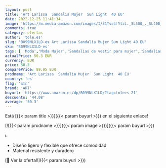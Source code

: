 ```yaml
---
layout: post
title: 'Art Larissa  Sandalia Mujer  Sun Light  40 EU'
date: 2022-12-25 11:41:34
image: 'https://m.media-amazon.com/images/I/31Tvs4fYtzL._SL500_._SL400_.jpg'
comments: true
category: ofertas
author: 'tole.es'
slug: 'B099NLX1LD-es Art Larissa Sandalia Mujer Sun Light 40 EU'
sku: 'B099NLX1LD-es'
tags: [ 'Moda','Moda Mujer','Sandalias de vestir para mujer','Sandalias y palas de mujer','Zapatos para mujer','art','sandalia','🇪🇸', ]
actualPrice: 50.3 EUR
currency: EUR
price: 50.3
comparePrice: 89.95 EUR
prodname: 'Art Larissa  Sandalia Mujer  Sun Light  40 EU'
country: 'es'
flag: '🇪🇸'
brand: 'ART'
buyurl: 'https://www.amazon.es/dp/B099NLX1LD/?tag=tolees-21'
descuento: '44.08'
average: '50.3'
---
```


Está [{{< param title >}}]({{< param buyurl >}}) en el siguiente enlace!

[![{{< param prodname >}}]({{< param image >}})]({{< param buyurl >}})

ℹ️:

- Diseño ligero y flexible que ofrece comodidad
- Material resistente y duradero

[🛒 Ver la oferta!!]({{< param buyurl >}})
